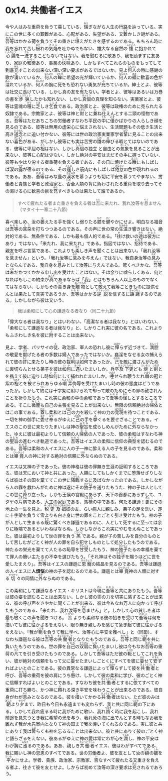 # 0x14. 共働者イエス

<article>
<section>
<p class="paragraph">今や人はみな重荷を負うて暮している、<ruby><rb>瑞</rb><rp>（</rp><rt>あえ</rt><rp>）</rp></ruby>ぎながら人生の行路を辿っている。実にこの世に多くの艱難がある、心配がある、失望がある、又<ruby><rb>難</rb><rp>（</rp><rt>むず</rt><rp>）</rp></ruby>かしき謎がある。<ruby><rb>吾等</rb><rp>（</rp><rt>われら</rt><rp>）</rp></ruby>はかかる荷を負うてその重きに<ruby><rb>堪</rb><rp>（</rp><rt>た</rt><rp>）</rp></ruby>えがたきを感ずるのである。もちろん時に我を忘れて苦し<ruby><rb>紛</rb><rp>（</rp><rt>まぎ</rt><rp>）</rp></ruby>れの<ruby><rb>気焔</rb><rp>（</rp><rt>きえん</rt><rp>）</rp></ruby>を吐かぬでもない、雄大なる自然の<ruby><rb>懐</rb><rp>（</rp><rt>ふところ</rt><rp>）</rp></ruby>に抱かれて<ruby><rb>心腸</rb><rp>（</rp><rt>しんちょう</rt><rp>）</rp></ruby>を一<ruby><rb>洗</rb><rp>（</rp><rt>せん</rt><rp>）</rp></ruby>することもないではない。我を慰むるに歌あり、我を励ますに友あり、家庭の<ruby><rb>和楽</rb><rp>（</rp><rt>わらく</rt><rp>）</rp></ruby>あり、事業の<ruby><rb>快味</rb><rp>（</rp><rt>かいみ</rt><rp>）</rp></ruby>あり、しかもすべてこれらのものをもってして到底<ruby><rb>充</rb><rp>（</rp><rt>みた</rt><rp>）</rp></ruby>すことの出来ない深い深い要求があるではないか。見よ<ruby><rb>何人</rb><rp>（</rp><rt>なんびと</rt><rp>）</rp></ruby>の唇に感謝の歌が<ruby><rb>湧</rb><rp>（</rp><rt>わ</rt><rp>）</rp></ruby>いているか、<ruby><rb>何人</rb><rp>（</rp><rt>なんびと</rt><rp>）</rp></ruby>の<ruby><rb>眸</rb><rp>（</rp><rt>ひとみ</rt><rp>）</rp></ruby>に希望の光が輝いているか、<ruby><rb>何人</rb><rp>（</rp><rt>なんびと</rt><rp>）</rp></ruby>の<ruby><rb>頬</rb><rp>（</rp><rt>ほほ</rt><rp>）</rp></ruby>に歓喜の色が<ruby><rb>溢</rb><rp>（</rp><rt>あふ</rt><rp>）</rp></ruby>れているか、<ruby><rb>何人</rb><rp>（</rp><rt>なんびと</rt><rp>）</rp></ruby>の腕に死をも恐れない勇気が<ruby><rb>充</rb><rp>（</rp><rt>み</rt><rp>）</rp></ruby>ちているか。紳士とよ、彼等は社交に<ruby><rb>長</rb><rp>（</rp><rt>た</rt><rp>）</rp></ruby>けている、しかし真の友を<ruby><rb>有</rb><rp>（</rp><rt>も</rt><rp>）</rp></ruby>たない。学者とよ、彼等はあるいは万巻の書を<ruby><rb>渉猟</rb><rp>（</rp><rt>しょうりょう</rt><rp>）</rp></ruby>したかも知れない、しかし<ruby><rb>真個</rb><rp>（</rp><rt>ほんとう</rt><rp>）</rp></ruby>の真理を知らない。実業家とよ、彼等は霊魂の<ruby><rb>糧</rb><rp>（</rp><rt>かて</rt><rp>）</rp></ruby>に<ruby><rb>乏</rb><rp>（</rp><rt>とぼ</rt><rp>）</rp></ruby>しき<ruby><rb>乞食</rb><rp>（</rp><rt>こじき</rt><rp>）</rp></ruby>である。政治家とよ、彼等は政権のために売られたる奴隷である。宗教家とよ、彼等は神と<ruby><rb>財</rb><rp>（</rp><rt>たから</rt><rp>）</rp></ruby>とに<ruby><rb>兼</rb><rp>（</rp><rt>か</rt><rp>）</rp></ruby>ね<ruby><rb>仕</rb><rp>（</rp><rt>つか</rt><rp>）</rp></ruby>えんとする二頭の怪物である。<ruby><rb>吾等</rb><rp>（</rp><rt>われら</rt><rp>）</rp></ruby>はただあちこちの労働者すなわち平民の<ruby><rb>中</rb><rp>（</rp><rt>うち</rt><rp>）</rp></ruby>に<ruby><rb>僅</rb><rp>（</rp><rt>わず</rt><rp>）</rp></ruby>かばかりの人らしき顔を見るのである、彼等は無用の虚栄心に悩まされない、生活問題もその低き生活と高き<ruby><rb>道念</rb><rp>（</rp><rt>どうねん</rt><rp>）</rp></ruby>とに追い付かない、彼等には世の政治家実業家学者<ruby><rb>輩</rb><rp>（</rp><rt>はい</rt><rp>）</rp></ruby>に見ることの出来ない<ruby><rb>喜色</rb><rp>（</rp><rt>きしょく</rt><rp>）</rp></ruby>がある、がしかし彼等にも実は苦労の<ruby><rb>雛</rb><rp>（</rp><rt>しわ</rt><rp>）</rp></ruby>の<ruby><rb>伸</rb><rp>（</rp><rt>の</rt><rp>）</rp></ruby>びる暇とてはないのである、彼等に卑屈の<ruby><rb>相</rb><rp>（</rp><rt>そう</rt><rp>）</rp></ruby>はない、しかし<ruby><rb>真個</rb><rp>（</rp><rt>しんこ</rt><rp>）</rp></ruby>の独立
と自由との<ruby><rb>気象</rb><rp>（</rp><rt>きしょう</rt><rp>）</rp></ruby>を見ることが出来ない、彼等に心配は少ない、しかし絶対の平安はまだその手に握っていない、彼等もやはり労する者重荷を負える者である、その日に焼けたる<ruby><rb>瞼</rb><rp>（</rp><rt>まぶた</rt><rp>）</rp></ruby>にもしばしば涙の<ruby><rb>露</rb><rp>（</rp><rt>つゆ</rt><rp>）</rp></ruby>が宿るのである、その<ruby><rb>逞</rb><rp>（</rp><rt>たくま</rt><rp>）</rp></ruby>しき筋肉にもしばしば<ruby><rb>倦怠</rb><rp>（</rp><rt>けんたい</rt><rp>）</rp></ruby>の色が現われるのである。ああ、<ruby><rb>吾等</rb><rp>（</rp><rt>われら</rt><rp>）</rp></ruby>はみな鹿の<ruby><rb>渓水</rb><rp>（</rp><rt>たにみず</rt><rp>）</rp></ruby>を慕うよりも切に平安を慕うてやまない、労働者と貴族と学者と政治家と、<ruby><rb>否</rb><rp>（</rp><rt>いな</rt><rp>）</rp></ruby>全人類の背に負わされたる重荷を取り去ってその渇ける心に歓喜の泉を<ruby><rb>充</rb><rp>（</rp><rt>みた</rt><rp>）</rp></ruby>すべきものは果たして誰であるか。</p>

<blockquote>
すべて疲れたる者また重きを負える者は<ruby><rb>吾</rb><rp>（</rp><rt>われ</rt><rp>）</rp></ruby>に来たれ、我れ汝等を<ruby><rb>息</rb><rp>（</rp><rt>やす</rt><rp>）</rp></ruby>ません（マタイ十一章二十八節）
</blockquote>

<p class="paragraph">喜べ楽しめ、汝の<ruby><rb>萎</rb><rp>（</rp><rt>な</rt><rp>）</rp></ruby>えたる手を強くし弱りたる<ruby><rb>膝</rb><rp>（</rp><rt>ひざ</rt><rp>）</rp></ruby>を<ruby><rb>健</rb><rp>（</rp><rt>すこ</rt><rp>）</rp></ruby>やかにせよ。明白なる福音は<ruby><rb>吾等</rb><rp>（</rp><rt>われら</rt><rp>）</rp></ruby>の<ruby><rb>耳朶</rb><rp>（</rp><rt>じだ</rt><rp>）</rp></ruby>を打ちつつあるのである。その声に世の常の<ruby><rb>生温</rb><rp>（</rp><rt>なまぬる</rt><rp>）</rp></ruby>き響きはない、絶対的である、無条件である、しかも最も個人的である。「<ruby><rb>往</rb><rp>（</rp><rt>ゆ</rt><rp>）</rp></ruby>け救いの<ruby><rb>途</rb><rp>（</rp><rt>みち</rt><rp>）</rp></ruby>は<ruby><rb>彼方</rb><rp>（</rp><rt>かなた</rt><rp>）</rp></ruby>にあり」ではない。「来たれ、我に来たれ」である。指図ではない、<ruby><rb>招待</rb><rp>（</rp><rt>まねき</rt><rp>）</rp></ruby>である、親友を呼ぶ言葉である、これよりも<ruby><rb>柔</rb><rp>（</rp><rt>やさ</rt><rp>）</rp></ruby>しき声を聞くことは出来ない。「我れ汝等を<ruby><rb>息</rb><rp>（</rp><rt>やす</rt><rp>）</rp></ruby>ません」という。「我れ汝等に<ruby><rb>息</rb><rp>（</rp><rt>やす</rt><rp>）</rp></ruby>みを与えん」ではない、我自身汝等の<ruby><rb>息</rb><rp>（</rp><rt>やす</rt><rp>）</rp></ruby>みとならんである、我自身を<ruby><rb>息</rb><rp>（</rp><rt>やす</rt><rp>）</rp></ruby>みとして汝等に与えんである。驚くべきかな、<ruby><rb>吾等</rb><rp>（</rp><rt>われら</rt><rp>）</rp></ruby>は<ruby><rb>未</rb><rp>（</rp><rt>いま</rt><rp>）</rp></ruby>だかつてかかる申し出を受けたことはない。そは余りに嘘らしくある、何となればもしこの約束が<ruby><rb>真</rb><rp>（</rp><rt>まこと</rt><rp>）</rp></ruby>であるならば「我」とはもちろん人以上のものでなくてはならない、しかもその<ruby><rb>貴</rb><rp>（</rp><rt>とうと</rt><rp>）</rp></ruby>き身を<ruby><rb>贈物</rb><rp>（</rp><rt>おくりもの</rt><rp>）</rp></ruby>として<ruby><rb>敢</rb><rp>（</rp><rt>あ</rt><rp>）</rp></ruby>えて我等ごときものに提供せんとは果たして真実であろうか、<ruby><rb>吾等</rb><rp>（</rp><rt>われら</rt><rp>）</rp></ruby>はかかる<ruby><rb>逆説</rb><rp>（</rp><rt>パラドックス</rt><rp>）</rp></ruby>を信ずるに<ruby><rb>躊躇</rb><rp>（</rp><rt>ちゅうちょ</rt><rp>）</rp></ruby>するのである。しかしながら彼は又いう、</p>

<blockquote>
我は柔和にして心の謙遜なる者なり（同二十九節）
</blockquote>

<p class="paragraph">「偉大なる者は我なり」とはいわない、「高潔なる者は我なり」とはいわない、「柔和にして謙遜なる者は我なり」と、しかりこれ実に彼の名である。これよりもふさわしき名を彼に<ruby><rb>附</rb><rp>（</rp><rt>ふ</rt><rp>）</rp></ruby>することは出来ない。</p>

<p class="paragraph">見よ、学者、パリサイの<ruby><rb>徒</rb><rp>（</rp><rt>と</rt><rp>）</rp></ruby>、政治家、軍人の恐れし彼に<ruby><rb>憚</rb><rp>（</rp><rt>はばか</rt><rp>）</rp></ruby>らず近づきて、<ruby><rb>満腔</rb><rp>（</rp><rt>まんくう</rt><rp>）</rp></ruby>の敬愛を<ruby><rb>献</rb><rp>（</rp><rt>ささ</rt><rp>）</rp></ruby>げたる者の多数は婦人であったではないか。姦淫をなせる女の捕えられて彼の<ruby><rb>許</rb><rp>（</rp><rt>もと</rt><rp>）</rp></ruby>に来たりし時の彼の<ruby><rb>裁判</rb><rp>（</rp><rt>さばき</rt><rp>）</rp></ruby>は<ruby><rb>如何</rb><rp>（</rp><rt>いかが</rt><rp>）</rp></ruby>であったか。<ruby><rb>己</rb><rp>（</rp><rt>おのれ</rt><rp>）</rp></ruby>を敵に渡さんがために裏切らんとせる弟子を彼は<ruby><rb>如何</rb><rp>（</rp><rt>いか</rt><rp>）</rp></ruby>に<ruby><rb>遇</rb><rp>（</rp><rt>あつか</rt><rp>）</rp></ruby>いたまいしか。兵卒<ruby><rb>及</rb><rp>（</rp><rt>および</rt><rp>）</rp></ruby><ruby><rb>下吏</rb><rp>（</rp><rt>したやく</rt><rp>）</rp></ruby>ども<ruby><rb>炬</rb><rp>（</rp><rt>たいまつ</rt><rp>）</rp></ruby>と<ruby><rb>剣</rb><rp>（</rp><rt>つるぎ</rt><rp>）</rp></ruby>とを携えて彼に迫りし時<ruby><rb>如何</rb><rp>（</rp><rt>いか</rt><rp>）</rp></ruby>にして捕われたまいしか。<ruby><rb>唾</rb><rp>（</rp><rt>つばき</rt><rp>）</rp></ruby>せられ鞭うたれ<ruby><rb>棘</rb><rp>（</rp><rt>いばら</rt><rp>）</rp></ruby>の冠と紫の<ruby><rb>袍</rb><rp>（</rp><rt>うわぎ</rt><rp>）</rp></ruby>とを<ruby><rb>被</rb><rp>（</rp><rt>き</rt><rp>）</rp></ruby>せられあらゆる<ruby><rb>嘲弄</rb><rp>（</rp><rt>ちょうろう</rt><rp>）</rp></ruby>侮辱を受けたまいし時の彼の態度はどうであったか。しかして<ruby><rb>終</rb><rp>（</rp><rt>つい</rt><rp>）</rp></ruby>には十字架に<ruby><rb>附</rb><rp>（</rp><rt>つ</rt><rp>）</rp></ruby>けられて<ruby><rb>却</rb><rp>（</rp><rt>かえ</rt><rp>）</rp></ruby>って敵のためにその罪の赦されんことを祈りたもう。これ実に柔和の中の柔和であって<ruby><rb>吾等</rb><rp>（</rp><rt>われら</rt><rp>）</rp></ruby>の<ruby><rb>怪</rb><rp>（</rp><rt>あや</rt><rp>）</rp></ruby>しとするところである。そこに<ruby><rb>微塵</rb><rp>（</rp><rt>みじん</rt><rp>）</rp></ruby>も自己の主張を見ることが出来ない。無限の信頼絶対の<ruby><rb>帰依</rb><rp>（</rp><rt>きえ</rt><rp>）</rp></ruby>とはこの事である。<ruby><rb>蓋</rb><rp>（</rp><rt>けだ</rt><rp>）</rp></ruby>し柔和とは<ruby><rb>己</rb><rp>（</rp><rt>おのれ</rt><rp>）</rp></ruby>の力を殺して神の力の<ruby><rb>発現</rb><rp>（</rp><rt>はつげん</rt><rp>）</rp></ruby>を待つことである、一切を神の御手に<ruby><rb>委</rb><rp>（</rp><rt>まか</rt><rp>）</rp></ruby>せ<ruby><rb>奉</rb><rp>（</rp><rt>まつ</rt><rp>）</rp></ruby>るがゆえに<ruby><rb>己</rb><rp>（</rp><rt>おのれ</rt><rp>）</rp></ruby>の手を<ruby><rb>挙</rb><rp>（</rp><rt>あ</rt><rp>）</rp></ruby>ぐるを要せざることである。イエスのこの世に来たりたまいしは神の<ruby><rb>聖旨</rb><rp>（</rp><rt>みむね</rt><rp>）</rp></ruby>を成らしめんがために<ruby><rb>外</rb><rp>（</rp><rt>ほか</rt><rp>）</rp></ruby>ならなかった、ゆえに彼は最初よりして信頼の人<ruby><rb>帰依</rb><rp>（</rp><rt>きえ</rt><rp>）</rp></ruby>の人であった、彼の柔和はすなわち神の<ruby><rb>聖旨</rb><rp>（</rp><rt>みむね</rt><rp>）</rp></ruby>の進むべき軌道であった。<ruby><rb>吾等</rb><rp>（</rp><rt>われら</rt><rp>）</rp></ruby>はイエスの柔和に信仰の<ruby><rb>典型</rb><rp>（</rp><rt>タイプ</rt><rp>）</rp></ruby>を認むるのである。<ruby><rb>吾等</rb><rp>（</rp><rt>われら</rt><rp>）</rp></ruby>は柔和の人イエスに人の子―神に酔える人の子を見るのである。柔和とは<ruby><rb>畢竟</rb><rp>（</rp><rt>ひっきょう</rt><rp>）</rp></ruby>人の神に対する絶対の信頼に<ruby><rb>外</rb><rp>（</rp><rt>ほか</rt><rp>）</rp></ruby>ならぬのである。</p>

<p class="paragraph">イエスは又神の子であった。彼の神格は彼の罪無き生涯の証明するところである。彼は天において神と共にあった。人類にしてもしかくまでに堕落せざりしならば彼はその国を棄ててこの世に<ruby><rb>降臨</rb><rp>（</rp><rt>こうりん</rt><rp>）</rp></ruby>するに及ばなかったのである。しかしながら人の罪を救わんがために神は遂にその<ruby><rb>独子</rb><rp>（</rp><rt>ひとりご</rt><rp>）</rp></ruby>を送りたもうた、神の子は人としてこの世に<ruby><rb>降</rb><rp>（</rp><rt>お</rt><rp>）</rp></ruby>り立った。しかも王侯の宮殿にあらず、天下の首都にあらずして、ユダヤの<ruby><rb>片隅</rb><rp>（</rp><rt>かたすみ</rt><rp>）</rp></ruby>である、大工の家庭である、<ruby><rb>馬槽</rb><rp>（</rp><rt>うまぶね</rt><rp>）</rp></ruby>の中である。何たる謙遜！<ruby><rb>更</rb><rp>（</rp><rt>さら</rt><rp>）</rp></ruby>にその地上の一生を見よ。<ruby><rb>税吏</rb><rp>（</rp><rt>みつぎとり</rt><rp>）</rp></ruby><ruby><rb>及</rb><rp>（</rp><rt>および</rt><rp>）</rp></ruby><ruby><rb>娼妓</rb><rp>（</rp><rt>あそびめ</rt><rp>）</rp></ruby>の友、らい病人に親しみ、弟子の足を洗い、遂に十字架を負うて雪よりも白き身に世の罪をことごとく引き受けたもう。神の子が人として生まるる<ruby><rb>既</rb><rp>（</rp><rt>すで</rt><rp>）</rp></ruby>に驚くべき謙遜であるのに、人として死するに至っては余りに極端であるといわねばならぬ。しかしながらこれ実にやむをえぬことであった。彼は最初よりして世の罪を負う<ruby><rb>羔</rb><rp>（</rp><rt>こひつじ</rt><rp>）</rp></ruby>である。親が子の苦しみを自分のものとして苦しむがごとく神が人の罪を自ら犯せしものとして処分したもうのである。神たるの栄光を棄てて人たるの恥辱を<ruby><rb>甘受</rb><rp>（</rp><rt>かんじゅ</rt><rp>）</rp></ruby>したもう、神の<ruby><rb>独子</rb><rp>（</rp><rt>ひとりご</rt><rp>）</rp></ruby>たるの幸福を棄てて罪人の贖い主たるの不幸を選びたもう。「それ神はその<ruby><rb>独子</rb><rp>（</rp><rt>ひとりご</rt><rp>）</rp></ruby>を賜うほどに世を愛したまえり」。<ruby><rb>吾等</rb><rp>（</rp><rt>われら</rt><rp>）</rp></ruby>はイエスの謙遜に<ruby><rb>恩寵</rb><rp>（</rp><rt>おんちょう</rt><rp>）</rp></ruby>の結晶を見るのである。<ruby><rb>吾等</rb><rp>（</rp><rt>われら</rt><rp>）</rp></ruby>は謙遜の人イエスに<b>人煩悩</b>の神の子を認むるのである。謙遜とは<ruby><rb>畢竟</rb><rp>（</rp><rt>ひっきょう</rt><rp>）</rp></ruby>神の人類に対する<ruby><rb>切</rb><rp>（</rp><rt>せつせつ</rt><rp>）</rp></ruby>々の同情に<ruby><rb>外</rb><rp>（</rp><rt>ほか</rt><rp>）</rp></ruby>ならぬのである。</p>

<p class="paragraph">この柔和にして謙遜なるイエス・キリストは今<ruby><rb>現</rb><rp>（</rp><rt>げん</rt><rp>）</rp></ruby>に<ruby><rb>吾等</rb><rp>（</rp><rt>われら</rt><rp>）</rp></ruby>と共にありたもう。<ruby><rb>吾等</rb><rp>（</rp><rt>われら</rt><rp>）</rp></ruby>は彼の姿を認むることは出来ない。しかし彼の霊の力を切実に感ずることが出来る、彼の呼び声をさやかに聞くことが出来る、彼は今もなお万人に向かって呼びたもうのである、「来たれ、我れ汝等を<ruby><rb>息</rb><rp>（</rp><rt>やす</rt><rp>）</rp></ruby>ません」と。しかして心の貧しき者は最も<ruby><rb>敏</rb><rp>（</rp><rt>さと</rt><rp>）</rp></ruby>くこの声を聞きつける。<ruby><rb>羔</rb><rp>（</rp><rt>こひつじ</rt><rp>）</rp></ruby>よりも柔和なる彼の招きを受けて<ruby><rb>吾等</rb><rp>（</rp><rt>われら</rt><rp>）</rp></ruby>は何を<ruby><rb>措</rb><rp>（</rp><rt>お</rt><rp>）</rp></ruby>いても彼に<ruby><rb>往</rb><rp>（</rp><rt>ゆ</rt><rp>）</rp></ruby>かざるをえない、限り無き親しみを感じて急ぎ<ruby><rb>起</rb><rp>（</rp><rt>たっ</rt><rp>）</rp></ruby>て彼に<ruby><rb>往</rb><rp>（</rp><rt>ゆ</rt><rp>）</rp></ruby>かざるをえない。「我が<ruby><rb>軛</rb><rp>（</rp><rt>くびき</rt><rp>）</rp></ruby>を負うて我に学べ、汝等心に平安を<ruby><rb>獲</rb><rp>（</rp><rt>う</rt><rp>）</rp></ruby>べし」と（同節）、すなわち謙遜なる彼は<ruby><rb>吾等</rb><rp>（</rp><rt>われら</rt><rp>）</rp></ruby>の<ruby><rb>共働者</rb><rp>（</rp><rt>きょうどうしゃ</rt><rp>）</rp></ruby>となりたもうのである。<ruby><rb>吾等</rb><rp>（</rp><rt>われら</rt><rp>）</rp></ruby>と同じ<ruby><rb>軛</rb><rp>（</rp><rt>くびき</rt><rp>）</rp></ruby>を共に負いたもうのである。世の罪を<ruby><rb>自己</rb><rp>（</rp><rt>おのれ</rt><rp>）</rp></ruby>の<ruby><rb>双肩</rb><rp>（</rp><rt>そうけん</rt><rp>）</rp></ruby>に<ruby><rb>負</rb><rp>（</rp><rt>にな</rt><rp>）</rp></ruby>いたまいし彼は今もなお<ruby><rb>吾等</rb><rp>（</rp><rt>われら</rt><rp>）</rp></ruby>の重荷の<ruby><rb>凡</rb><rp>（</rp><rt>すべ</rt><rp>）</rp></ruby>てを引き受けたもうのである。しかして<ruby><rb>吾等</rb><rp>（</rp><rt>われら</rt><rp>）</rp></ruby>はただ彼の<ruby><rb>軛</rb><rp>（</rp><rt>くびき</rt><rp>）</rp></ruby>としてこれを負い、彼が絶対の信頼をもって父に<ruby><rb>委</rb><rp>（</rp><rt>まか</rt><rp>）</rp></ruby>せたまいしごとくにすべてを彼に<ruby><rb>委</rb><rp>（</rp><rt>まか</rt><rp>）</rp></ruby>せて<ruby><rb>安</rb><rp>（</rp><rt>やすん</rt><rp>）</rp></ruby>ずればよいとのことである。彼の異常なる謙遜によって<ruby><rb>憚</rb><rp>（</rp><rt>はばか</rt><rp>）</rp></ruby>らずして彼を<ruby><rb>共働者</rb><rp>（</rp><rt>きょうどうしゃ</rt><rp>）</rp></ruby>と呼び、<ruby><rb>吾等</rb><rp>（</rp><rt>われら</rt><rp>）</rp></ruby>の重荷を彼の肩にうち<ruby><rb>懸</rb><rp>（</rp><rt>か</rt><rp>）</rp></ruby>け、しかして彼の柔和に学び、彼のごとく神に信頼すればよいとのことである。すなわち彼を<ruby><rb>共働者</rb><rp>（</rp><rt>きょうどうしゃ</rt><rp>）</rp></ruby>とするに<ruby><rb>依</rb><rp>（</rp><rt>よっ</rt><rp>）</rp></ruby>てすべての重荷に打ち勝ち、かつ神に<ruby><rb>頼</rb><rp>（</rp><rt>よ</rt><rp>）</rp></ruby>れる深き平安を味わうことが出来るのである。彼自身がわが<ruby><rb>息</rb><rp>（</rp><rt>やす</rt><rp>）</rp></ruby>みとなるのである。彼を<ruby><rb>措</rb><rp>（</rp><rt>お</rt><rp>）</rp></ruby>いてかかる<ruby><rb>共働者</rb><rp>（</rp><rt>きょうどうしゃ</rt><rp>）</rp></ruby>はない。ただ彼のみは<ruby><rb>朝</rb><rp>（</rp><rt>あした</rt><rp>）</rp></ruby>より<ruby><rb>夕</rb><rp>（</rp><rt>ゆうべ</rt><rp>）</rp></ruby>まで、昨日も今日も永遠までも変わらず、我と共に同じ<ruby><rb>軛</rb><rp>（</rp><rt>くびき</rt><rp>）</rp></ruby>の下にある。しかして我れ疲るる時に我がために歌い、我れ<ruby><rb>蹟</rb><rp>（</rp><rt>つまず</rt><rp>）</rp></ruby>く時に我を起こし、我れ前途を見失うとき我に希望の光を与う、我れ死の海に出でんとする時もなお我を離れず我が水先案内となりて神の国まで我を導いてくれるのである。実に彼と共にありて我は<ruby><rb>暫</rb><rp>（</rp><rt>しば</rt><rp>）</rp></ruby>らくも神を忘るることは出来ない。彼と共にありて彼のごとく神と語らざるをえない。彼あるがゆえに神の愛は常にわが心を<ruby><rb>潤</rb><rp>（</rp><rt>うるお</rt><rp>）</rp></ruby>し、神の平安はわが胸に<ruby><rb>漲</rb><rp>（</rp><rt>みなぎ</rt><rp>）</rp></ruby>るのである。ああ、親しき<ruby><rb>共働者</rb><rp>（</rp><rt>きょうどうしゃ</rt><rp>）</rp></ruby>イエス、彼はわがすべてである、我に賜いし神の<ruby><rb>恩恵</rb><rp>（</rp><rt>めぐみ</rt><rp>）</rp></ruby>のすべてである。世の労働者よ、彼を友として汝の<ruby><rb>額</rb><rp>（</rp><rt>ひたい</rt><rp>）</rp></ruby>の<ruby><rb>皺</rb><rp>（</rp><rt>しわ</rt><rp>）</rp></ruby>を<ruby><rb>平</rb><rp>（</rp><rt>たいら</rt><rp>）</rp></ruby>かにせよ。学者、貴族、政治家、宗教家、<ruby><rb>否</rb><rp>（</rp><rt>い</rt><rp>）</rp></ruby>なすべて疲れたる又重きを負える者よ、往きて彼を友とせよ。しからば初めて汝等の深き要求は<ruby><rb>充</rb><rp>（</rp><rt>みた</rt><rp>）</rp></ruby>されるであろう。</p>
</section>
</article>